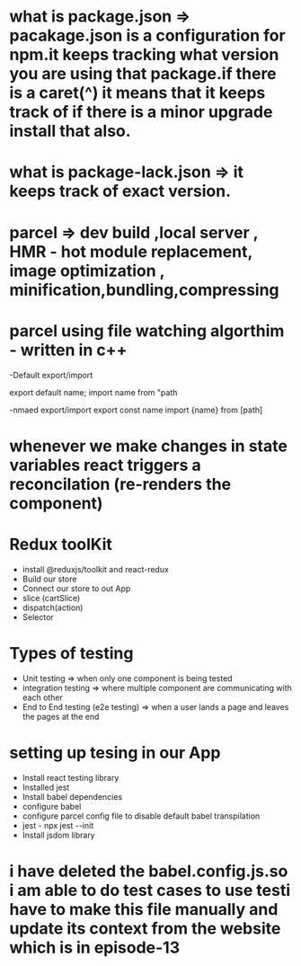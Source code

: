 # what is package.json => pacakage.json is a configuration for npm.it keeps tracking what version you are using that package.if there is a caret(^) it means that it keeps track of if there is a minor upgrade install that also.

# what is package-lack.json => it keeps track of exact version.
# parcel => dev build ,local server , HMR - hot module replacement, image optimization , minification,bundling,compressing
# parcel using file watching algorthim - written in c++

-Default export/import

export default name;
import name from "path

-nmaed export/import
export const name
import {name} from [path]
# whenever we make changes in state variables react triggers a reconcilation (re-renders the component)


# Redux toolKit
- install @reduxjs/toolkit and react-redux
- Build our store
- Connect our store to out App
- slice (cartSlice) 
- dispatch(action)
- Selector

# Types of testing 
- Unit testing  => when only one component is being tested
- integration testing => where multiple component are communicating with each other
- End to End testing (e2e testing) => when a user lands a page and leaves the pages at the end

# setting up tesing in our App
 - Install react testing library
 - Installed jest
 - Install babel dependencies
 - configure babel
 - configure parcel config file to disable default babel transpilation
 - jest - npx jest --init
 - Install jsdom library

 # i have deleted the babel.config.js.so i am able to do test cases to use testi have to make this file manually and update its context from the website which is in episode-13
